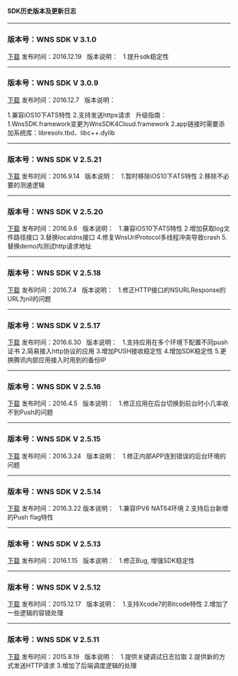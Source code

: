 #### SDK历史版本及更新日志

 -----
### 版本号：WNS SDK V 3.1.0
[下载](http://wnssdk-1251001002.file.myqcloud.com/wnssdk/cloudwns_sdk_ios_v3.1.0.zip)
发布时间：2016.12.19  
版本说明：  
1.提升sdk稳定性

 -----
### 版本号：WNS SDK V 3.0.9
[下载](http://wnssdk-1251001002.file.myqcloud.com/wnssdk/cloudwns_sdk_ios_v3.0.9.zip)
发布时间：2016.12.7  
版本说明： 

1.兼容iOS10下ATS特性
2.支持发送https请求
 
升级指南： 
 1.WnsSDK.framework变更为WnsSDK4Cloud.framework
2.app链接时需要添加系统库：libresolv.tbd、libc++.dylib
 
-----
### 版本号：WNS SDK V 2.5.21
[下载](http://wnssdk-1251001002.file.myqcloud.com/wnssdk/cloudwns_sdk_ios_v2.5.21.zip)
发布时间：2016.9.14  
版本说明：  
1.暂时移除iOS10下ATS特性
2.移除不必要的测速逻辑

-----
### 版本号：WNS SDK V 2.5.20
[下载](http://wnssdk-1251001002.file.myqcloud.com/wnssdk/cloudwns_sdk_ios_v2.5.20.zip)
发布时间：2016.9.6  
版本说明：  
1.兼容iOS10下ATS特性
2.增加获取log文件路径接口
3.替换localdns接口
4.修复WnsUrlProtocol多线程冲突导致crash
5.替换demo内测试http请求地址

-----

### 版本号：WNS SDK V 2.5.18
[下载](http://wnssdk-1251001002.file.myqcloud.com/wnssdk/cloudwns_sdk_ios_v2.5.18.zip)
发布时间：2016.7.4  
版本说明：  
1.修正HTTP接口的NSURLResponse的URL为nil的问题

-----




### 版本号：WNS SDK V 2.5.17
[下载](http://wnssdk-1251001002.file.myqcloud.com/wnssdk/cloudwns_sdk_ios_v2.5.17.zip)
发布时间：2016.6.30  
版本说明：  
1.支持应用在多个环境下配置不同push证书
2.简易接入http协议的应用
3.增加PUSH接收稳定性
4.增加SDK稳定性
5.更换腾讯内部应用接入时用到的备份IP

-----




### 版本号：WNS SDK V 2.5.16
[下载](http://wnssdk-1251001002.file.myqcloud.com/wnssdk/cloudwns_sdk_ios_v2.5.16.zip)
发布时间：2016.4.5  
版本说明：  
1.修正应用在后台切换到前台时小几率收不到Push的问题

-----



### 版本号：WNS SDK V 2.5.15
[下载](http://wnssdk-1251001002.file.myqcloud.com/wnssdk/cloudwns_sdk_ios_v2.5.15.zip)
发布时间：2016.3.24  
版本说明：  
1.修正内部APP连到错误的后台环境的问题

-----



### 版本号：WNS SDK V 2.5.14
[下载](http://wnssdk-1251001002.file.myqcloud.com/wnssdk/cloudwns_sdk_ios_v2.5.14.zip)
发布时间：2016.3.22
版本说明：  
1.兼容IPV6 NAT64环境
2.支持后台新增的Push flag特性

-----



### 版本号：WNS SDK V 2.5.13
[下载](http://wnssdk-1251001002.file.myqcloud.com/wnssdk/cloudwns_sdk_ios_v2.5.13.zip)
发布时间：2016.1.15  
版本说明：  
1.修正Bug, 增强SDK稳定性

-----



### 版本号：WNS SDK V 2.5.12
[下载](http://wnssdk-1251001002.file.myqcloud.com/wnssdk/cloudwns_sdk_ios_v2.5.12.zip)
发布时间：2015.12.17  
版本说明：  
1.支持Xcode7的Bitcode特性
2.增加了一些逻辑的容错处理

-----


### 版本号：WNS SDK V 2.5.11
[下载](http://wnssdk-1251001002.file.myqcloud.com/wnssdk/cloudwns_sdk_ios_v2.5.11.zip)
发布时间：2015.8.19  
版本说明：  
1.提供关键调试日志拉取
2.提供新的方式发送HTTP请求
3.增加了后端调度逻辑的处理
